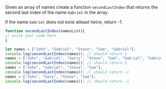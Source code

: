 Given an array of names create a function `secondLastIndex` that returns the second last index of  the name `Gabriel`  in the array.

If the name `Gabriel` does not exist atleast twice, return -1.


```js
function secondLastIndex(namesList){
// write your code here
}

let names = ["John", "Gabriel", "Steve", "Sam", "Gabriel"];
console.log(secondLastIndex(names)); // should return 1
names = ["John", "Gabriel", "Garry", "Steve", "Sam", "Gabriel", "Gabriel"];
console.log(secondLastIndex(names)); // should return 5
names = ["John", "Gabriel", "Steve", "Sam"];
console.log(secondLastIndex(names)); // should return -1
names = ["John", "Gary", "Steve", "Sam"];
console.log(secondLastIndex(names)); // should return -1

```
